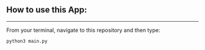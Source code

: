 ## How to use this App:
---
From your terminal, navigate to this repository and then type:

```
python3 main.py
```